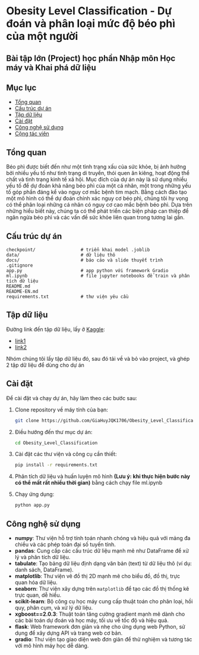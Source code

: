 # Obesity Level Classification - Dự đoán và phân loại mức độ béo phì của một người
**Bài tập lớn (Project) học phần Nhập môn Học máy và Khai phá dữ liệu**
---
## Mục lục
- [Tổng quan](#tổng-quan)
- [Cấu trúc dự án](#cấu-trúc-dự-án)
- [Tập dữ liệu](#tập-dữ-liệu)
- [Cài đặt](#cài-đặt)
- [Công nghệ sử dụng](#công-nghệ-sử-dụng)
- [Cộng tác viên](#cộng-tác-viên)

## Tổng quan
Béo phì được biết đến như một tình trạng xấu của sức khỏe, bị ảnh hưởng bởi nhiều yếu tố như tình trạng di truyền, thói quen ăn kiêng, hoạt động thể chất và tình trạng kinh tế xã hội. Mục đích của dự án này là sử dụng nhiều yếu tố để dự đoán khả năng béo phì của một cá nhân, một trong những yếu tố góp phần đáng kể vào nguy cơ mắc bệnh tim mạch. Bằng cách đào tạo một mô hình có thể dự đoán chính xác nguy cơ béo phì, chúng tôi hy vọng có thể phân loại những cá nhân có nguy cơ cao mắc bệnh béo phì. Dựa trên những hiểu biết này, chúng ta có thể phát triển các biện pháp can thiệp để ngăn ngừa béo phì và các vấn đề sức khỏe liên quan trong tương lai gần.

## Cấu trúc dự án
```
checkpoint/                 # triển khai model .joblib
data/                       # dữ liệu thô
docs/                       # báo cáo và slide thuyết trình
.gitignore
app.py                      # app python với framework Gradio
ml.ipynb                    # file jupyter notebooks để train và phân tích dữ liệu
README.md
README-EN.md 
requirements.txt            # thư viện yêu cầu
```

## Tập dữ liệu
Đường link đến tập dữ liệu, lấy ở [Kaggle](https://www.kaggle.com): 
- [link1](https://www.kaggle.com/datasets/aravindpcoder/obesity-or-cvd-risk-classifyregressorcluster)
- [link2](https://www.kaggle.com/competitions/playground-series-s4e2)

Nhóm chúng tôi lấy tập dữ liệu đó, sau đó tải về và bỏ vào project, và ghép 2 tập dữ liệu để dùng cho dự án
## Cài đặt

Để cài đặt và chạy dự án, hãy làm theo các bước sau:

1. Clone repository về máy tính của bạn:
    ```bash
    git clone https://github.com/GiaHuyJQK1706/Obesity_Level_Classification.git
    ```

2. Điều hướng đến thư mục dự án:
    ```bash
    cd Obesity_Level_Classification
    ```

3. Cài đặt các thư viện và công cụ cần thiết:
    ```bash
    pip install -r requirements.txt
    ```

4. Phân tích dữ liệu và huấn luyện mô hình **(Lưu ý: khi thực hiện bước này có thể mất rất nhiều thời gian)** bằng cách chạy file ml.ipynb

5. Chạy ứng dụng:
    ```bash
    python app.py
    ```

## Công nghệ sử dụng
- **numpy**: Thư viện hỗ trợ tính toán nhanh chóng và hiệu quả với mảng đa chiều và các phép toán đại số tuyến tính.
- **pandas**: Cung cấp các cấu trúc dữ liệu mạnh mẽ như DataFrame để xử lý và phân tích dữ liệu.
- **tabulate**: Tạo bảng dữ liệu định dạng văn bản (text) từ dữ liệu thô (ví dụ: danh sách, DataFrame).
- **matplotlib**: Thư viện vẽ đồ thị 2D mạnh mẽ cho biểu đồ, đồ thị, trực quan hóa dữ liệu.
- **seaborn**: Thư viện xây dựng trên `matplotlib` để tạo các đồ thị thống kê trực quan, dễ hiểu.
- **scikit-learn**: Bộ công cụ học máy cung cấp thuật toán cho phân loại, hồi quy, phân cụm, và xử lý dữ liệu.
- **xgboost==2.0.3**: Thuật toán tăng cường gradient mạnh mẽ dành cho các bài toán dự đoán và học máy, tối ưu về tốc độ và hiệu quả.
- **flask**: Web framework đơn giản và nhẹ cho ứng dụng web Python, sử dụng để xây dựng API và trang web cơ bản.
- **gradio**: Thư viện tạo giao diện web đơn giản để thử nghiệm và tương tác với mô hình máy học dễ dàng.

